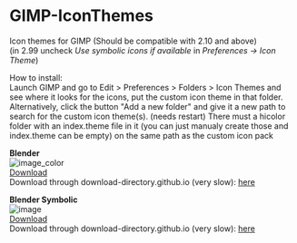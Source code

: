 # GIMP-IconThemes
Icon themes for GIMP (Should be compatible with 2.10 and above)  
(in 2.99 uncheck *Use symbolic icons if available* in *Preferences *->* Icon Theme*)  

How to install:  
Launch GIMP and go to Edit > Preferences > Folders > Icon Themes and see where it looks for the icons, put the custom icon theme in that folder.  
Alternatively, click the button "Add a new folder" and give it a new path to search for the custom icon theme(s). (needs restart)
There must a hicolor folder with an index.theme file in it (you can just manualy create those and index.theme can be empty) on the same path as the custom icon pack

**Blender**  
![image_color](https://github.com/Uzugijin/GIMP-IconThemes/assets/116717813/ebf65872-e810-49c0-84d0-ea121455f9ae)  
[Download](https://github.com/Uzugijin/GIMP-IconThemes/releases/download/v1.0/BlenderIcons.zip)  
Download through download-directory.github.io (very slow): [here](https://download-directory.github.io/?url=https%3A%2F%2Fgithub.com%2FUzugijin%2FGIMP-IconThemes%2Ftree%2Fmain%2FBlenderIcons)

**Blender Symbolic**  
![image](https://github.com/Uzugijin/GIMP-IconThemes/assets/116717813/2b32c59f-7ae6-4e38-9f59-3392d4e6cd22)  
[Download](https://github.com/Uzugijin/GIMP-IconThemes/releases/download/v1.0/BlenderSymbolic.zip)  
Download through download-directory.github.io (very slow): [here](https://download-directory.github.io/?url=https%3A%2F%2Fgithub.com%2FUzugijin%2FGIMP-IconThemes%2Ftree%2Fmain%2FBlenderSymbolic)
